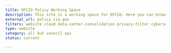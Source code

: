 ```yaml
---
title: OFCIO Policy Working Space
description: This site is a working space for OFCIO. Here you can browse draft policies and provide feedback. You can also browse finalized policies and resources for agencies and the public.
external_url: policy.cio.gov
filters: website cloud data-center-consolidation privacy-filter cybersecurity accessibility shared-services fitara it-spending modernization current
type: website
category: all but council ops
status: current

---
```

